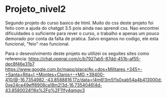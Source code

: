 # Projeto_nivel2
Segundo projeto do curso basico de html.
Muito do css deste projeto foi feito com a ajuda do chatgpt 3.5 pois ainda nao aprendi css.
Nao encontrei dificuldades o suficiente para rever o curso, o trabalho e apenas um pouco demorado por conta da falta de pratica.
Salvo enganos no codigo, ele esta funcional, "feio" mas funcional.

Para o desevolvimento deste projeto eu utilizei os seguites sites como referencia:
https://chat.openai.com/c/b7927ab5-87dd-451b-af55-dec8f46e31b7
https://www.google.com.br/maps/place/Av.+dos+Militares,+345+-+Santa+Rita+I,+Montes+Claros+-+MG,+39400-410/@-16.7354982,-43.8588816,17z/data=!4m6!3m5!1s0xab54a4b413000d:0xe24ce49eff8908ca!8m2!3d-16.7354046!4d-43.8580024!16s%2Fg%2F11fy4qmgv3
